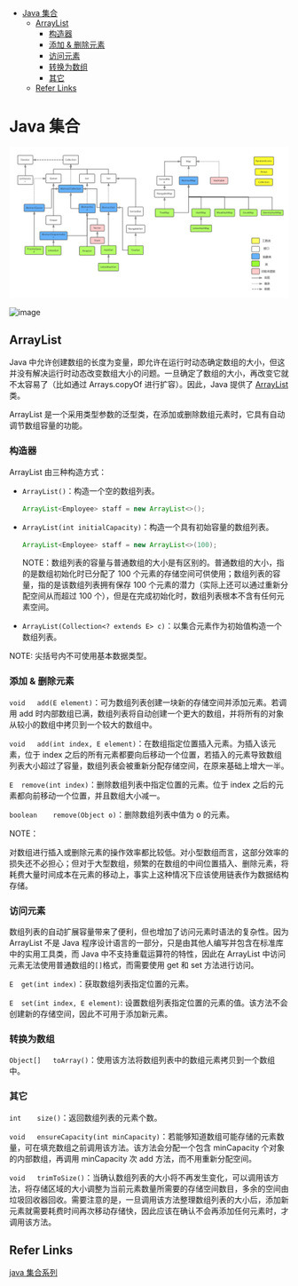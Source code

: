 - [Java 集合](#java-%E9%9B%86%E5%90%88)
  - [ArrayList](#arraylist)
    - [构造器](#%E6%9E%84%E9%80%A0%E5%99%A8)
    - [添加 & 删除元素](#%E6%B7%BB%E5%8A%A0-%E5%88%A0%E9%99%A4%E5%85%83%E7%B4%A0)
    - [访问元素](#%E8%AE%BF%E9%97%AE%E5%85%83%E7%B4%A0)
    - [转换为数组](#%E8%BD%AC%E6%8D%A2%E4%B8%BA%E6%95%B0%E7%BB%84)
    - [其它](#%E5%85%B6%E5%AE%83)
  - [Refer Links](#refer-links)

# Java 集合

![image](/resources/images/java-collections.png)

![image](http://otaivnlxc.bkt.clouddn.com/jpg/2018/1/26/f9992918707e6ff6ea21ed0fd212b2ce.jpg)

## ArrayList

Java 中允许创建数组的长度为变量，即允许在运行时动态确定数组的大小，但这并没有解决运行时动态改变数组大小的问题。一旦确定了数组的大小，再改变它就不太容易了（比如通过 Arrays.copyOf 进行扩容）。因此，Java 提供了 [ArrayList](https://docs.oracle.com/javase/9/docs/api/java/util/ArrayList.html) 类。

ArrayList 是一个采用类型参数的泛型类，在添加或删除数组元素时，它具有自动调节数组容量的功能。

### 构造器

ArrayList 由三种构造方式：

- `ArrayList​()`：构造一个空的数组列表。
  ```java
  ArrayList<Employee> staff = new ArrayList<>(); 
  ```

- `ArrayList​(int initialCapacity)`：构造一个具有初始容量的数组列表。
  ```java
  ArrayList<Employee> staff = new ArrayList<>(100); 
  ```
  NOTE：数组列表的容量与普通数组的大小是有区别的。普通数组的大小，指的是数组初始化时已分配了 100 个元素的存储空间可供使用；数组列表的容量，指的是该数组列表拥有保存 100 个元素的潜力（实际上还可以通过重新分配空间从而超过 100 个），但是在完成初始化时，数组列表根本不含有任何元素空间。

- `ArrayList​(Collection<? extends E> c)`：以集合元素作为初始值构造一个数组列表。

NOTE: 尖括号内不可使用基本数据类型。

### 添加 & 删除元素

`void	add​(E element)`：可为数组列表创建一块新的存储空间并添加元素。若调用 add 时内部数组已满，数组列表将自动创建一个更大的数组，并将所有的对象从较小的数组中拷贝到一个较大的数组中。

`void	add​(int index, E element)`：在数组指定位置插入元素。为插入该元素，位于 index 之后的所有元素都要向后移动一个位置，若插入的元素导致数组列表大小超过了容量，数组列表会被重新分配存储空间，在原来基础上增大一半。

`E	remove​(int index)`：删除数组列表中指定位置的元素。位于 index 之后的元素都向前移动一个位置，并且数组大小减一。

`boolean	remove​(Object o)`：删除数组列表中值为 o 的元素。

NOTE：

对数组进行插入或删除元素的操作效率都比较低。对小型数组而言，这部分效率的损失还不必担心；但对于大型数组，频繁的在数组的中间位置插入、删除元素，将耗费大量时间成本在元素的移动上，事实上这种情况下应该使用链表作为数据结构存储。

### 访问元素

数组列表的自动扩展容量带来了便利，但也增加了访问元素时语法的复杂性。因为 ArrayList 不是 Java 程序设计语言的一部分，只是由其他人编写并包含在标准库中的实用工具类，而 Java 中不支持重载运算符的特性，因此在 ArrayList 中访问元素无法使用普通数组的`[]`格式，而需要使用 get 和 set 方法进行访问。

`E	get​(int index)`：获取数组列表指定位置的元素。

`E	set​(int index, E element)`: 设置数组列表指定位置的元素的值。该方法不会创建新的存储空间，因此不可用于添加新元素。

### 转换为数组

`Object[]	toArray​()`：使用该方法将数组列表中的数组元素拷贝到一个数组中。

### 其它

`int	size​()`：返回数组列表的元素个数。

`void	ensureCapacity​(int minCapacity)`：若能够知道数组可能存储的元素数量，可在填充数组之前调用该方法。该方法会分配一个包含 minCapacity 个对象的内部数组，再调用 minCapacity 次 add 方法，而不用重新分配空间。

`void	trimToSize​()`：当确认数组列表的大小将不再发生变化，可以调用该方法，将存储区域的大小调整为当前元素数量所需要的存储空间数目，多余的空间由垃圾回收器回收。需要注意的是，一旦调用该方法整理数组列表的大小后，添加新元素就需要耗费时间再次移动存储快，因此应该在确认不会再添加任何元素时，才调用该方法。

## Refer Links

[java 集合系列](http://blog.csdn.net/u010648555/article/details/56049460)